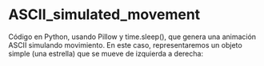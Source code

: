 # ASCII_simulated_movement
Código en Python, usando Pillow y time.sleep(), que genera una animación ASCII simulando movimiento. En este caso, representaremos un objeto simple (una estrella) que se mueve de izquierda a derecha:
